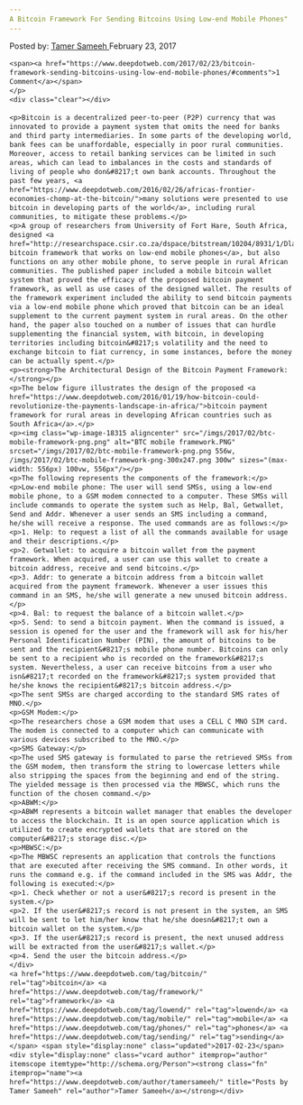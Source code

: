 ```yaml
---
A Bitcoin Framework For Sending Bitcoins Using Low-end Mobile Phones"
---
```

<article class="post-listing post-18300 post type-post status-publish format-standard has-post-thumbnail hentry  tag-bitcoin tag-framework tag-lowend tag-mobile tag-phones tag-sending">
    <div class="post-inner">
        <span>Posted by: <a href="https://www.deepdotweb.com/author/tamersameeh/" title="">Tamer Sameeh </a></span>
    <span>February 23, 2017</span>
    
    <span><a href="https://www.deepdotweb.com/2017/02/23/bitcoin-framework-sending-bitcoins-using-low-end-mobile-phones/#comments">1 Comment</a></span>
    </p>
    <div class="clear"></div>
    
    <p>Bitcoin is a decentralized peer-to-peer (P2P) currency that was innovated to provide a payment system that omits the need for banks and third party intermediaries. In some parts of the developing world, bank fees can be unaffordable, especially in poor rural communities. Moreover, access to retail banking services can be limited in such areas, which can lead to imbalances in the costs and standards of living of people who don&#8217;t own bank accounts. Throughout the past few years, <a href="https://www.deepdotweb.com/2016/02/26/africas-frontier-economies-chomp-at-the-bitcoin/">many solutions were presented to use bitcoin in developing parts of the world</a>, including rural communities, to mitigate these problems.</p>
    <p>A group of researchers from University of Fort Hare, South Africa, designed <a href="http://researchspace.csir.co.za/dspace/bitstream/10204/8931/1/Dlamini3_2016.pdf">a bitcoin framework that works on low-end mobile phones</a>, but also functions on any other mobile phone, to serve people in rural African communities. The published paper included a mobile bitcoin wallet system that proved the efficacy of the proposed bitcoin payment framework, as well as use cases of the designed wallet. The results of the framework experiment included the ability to send bitcoin payments via a low-end mobile phone which proved that bitcoin can be an ideal supplement to the current payment system in rural areas. On the other hand, the paper also touched on a number of issues that can hurdle supplementing the financial system, with bitcoin, in developing territories including bitcoin&#8217;s volatility and the need to exchange bitcoin to fiat currency, in some instances, before the money can be actually spent.</p>
    <p><strong>The Architectural Design of the Bitcoin Payment Framework:</strong></p>
    <p>The below figure illustrates the design of the proposed <a href="https://www.deepdotweb.com/2016/01/19/how-bitcoin-could-revolutionize-the-payments-landscape-in-africa/">bitcoin payment framework for rural areas in developing African countries such as South Africa</a>.</p>
    <p><img class="wp-image-18315 aligncenter" src="/imgs/2017/02/btc-mobile-framework-png.png" alt="BTC mobile framework.PNG" srcset="/imgs/2017/02/btc-mobile-framework-png.png 556w, /imgs/2017/02/btc-mobile-framework-png-300x247.png 300w" sizes="(max-width: 556px) 100vw, 556px"/></p>
    <p>The following represents the components of the framework:</p>
    <p>Low-end mobile phone: The user will send SMSs, using a low-end mobile phone, to a GSM modem connected to a computer. These SMSs will include commands to operate the system such as Help, Bal, Getwallet, Send and Addr. Whenever a user sends an SMS including a command, he/she will receive a response. The used commands are as follows:</p>
    <p>1. Help: to request a list of all the commands available for usage and their descriptions.</p>
    <p>2. Getwallet: to acquire a bitcoin wallet from the payment framework. When acquired, a user can use this wallet to create a bitcoin address, receive and send bitcoins.</p>
    <p>3. Addr: to generate a bitcoin address from a bitcoin wallet acquired from the payment framework. Whenever a user issues this command in an SMS, he/she will generate a new unused bitcoin address.</p>
    <p>4. Bal: to request the balance of a bitcoin wallet.</p>
    <p>5. Send: to send a bitcoin payment. When the command is issued, a session is opened for the user and the framework will ask for his/her Personal Identification Number (PIN), the amount of bitcoins to be sent and the recipient&#8217;s mobile phone number. Bitcoins can only be sent to a recipient who is recorded on the framework&#8217;s system. Nevertheless, a user can receive bitcoins from a user who isn&#8217;t recorded on the framework&#8217;s system provided that he/she knows the recipient&#8217;s bitcoin address.</p>
    <p>The sent SMSs are charged according to the standard SMS rates of MNO.</p>
    <p>GSM Modem:</p>
    <p>The researchers chose a GSM modem that uses a CELL C MNO SIM card. The modem is connected to a computer which can communicate with various devices subscribed to the MNO.</p>
    <p>SMS Gateway:</p>
    <p>The used SMS gateway is formulated to parse the retrieved SMSs from the GSM modem, then transform the string to lowercase letters while also stripping the spaces from the beginning and end of the string. The yielded message is then processed via the MBWSC, which runs the function of the chosen command.</p>
    <p>ABWM:</p>
    <p>ABWM represents a bitcoin wallet manager that enables the developer to access the blockchain. It is an open source application which is utilized to create encrypted wallets that are stored on the computer&#8217;s storage disc.</p>
    <p>MBWSC:</p>
    <p>The MBWSC represents an application that controls the functions that are executed after receiving the SMS command. In other words, it runs the command e.g. if the command included in the SMS was Addr, the following is executed:</p>
    <p>1. Check whether or not a user&#8217;s record is present in the system.</p>
    <p>2. If the user&#8217;s record is not present in the system, an SMS will be sent to let him/her know that he/she doesn&#8217;t own a bitcoin wallet on the system.</p>
    <p>3. If the user&#8217;s record is present, the next unused address will be extracted from the user&#8217;s wallet.</p>
    <p>4. Send the user the bitcoin address.</p>
    </div>
    <a href="https://www.deepdotweb.com/tag/bitcoin/" rel="tag">bitcoin</a> <a href="https://www.deepdotweb.com/tag/framework/" rel="tag">framework</a> <a href="https://www.deepdotweb.com/tag/lowend/" rel="tag">lowend</a> <a href="https://www.deepdotweb.com/tag/mobile/" rel="tag">mobile</a> <a href="https://www.deepdotweb.com/tag/phones/" rel="tag">phones</a> <a href="https://www.deepdotweb.com/tag/sending/" rel="tag">sending</a></span> <span style="display:none" class="updated">2017-02-23</span>
    <div style="display:none" class="vcard author" itemprop="author" itemscope itemtype="http://schema.org/Person"><strong class="fn" itemprop="name"><a href="https://www.deepdotweb.com/author/tamersameeh/" title="Posts by Tamer Sameeh" rel="author">Tamer Sameeh</a></strong></div>
    
